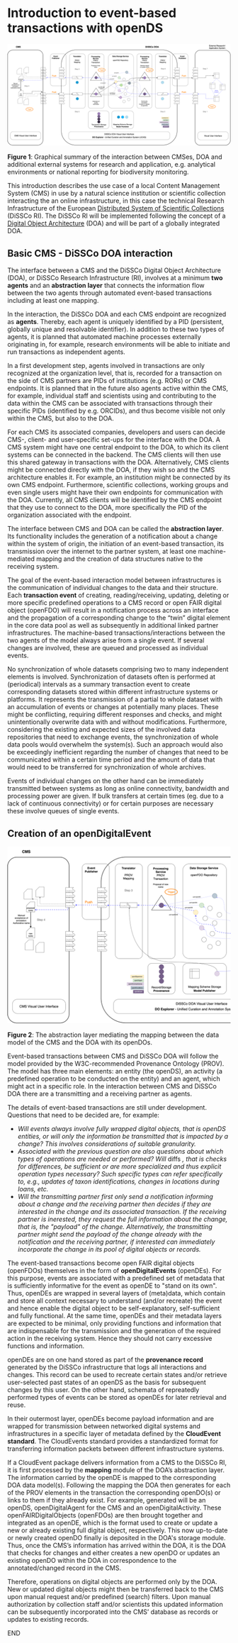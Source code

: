 # Introduction to event-based transactions with openDS


![Interaction paths between DiSSCo technical infrastructure, CMSes and additional research or application systems](https://github.com/DiSSCo/openDS/blob/jbstatgen_events/events/FullPath_Detail_20221102b.drawio.png "FullPath_Detail_png")

**Figure 1**: Graphical summary of the interaction between CMSes, DOA and additional external systems for research and application, e.g. analytical environments or national reporting for biodiversity monitoring.

This introduction describes the use case of a local Content Management System (CMS) in use by a natural science institution or scientific collection interacting the an online infrastructure, in this case the technical Research Infrastructure of the European [Distributed System of Scientific Collections](https://www.dissco.eu/) (DiSSCo RI). The DiSSCo RI will be implemented following the concept of a [Digital Object Architecture](https://www.dona.net/digitalobjectarchitecture) (DOA) and will be part of a globally integrated DOA.

## Basic CMS - DiSSCo DOA interaction

The interface between a CMS and the DiSSCo Digital Object Architecture (DOA), or DiSSCo Research Infrastructure (RI), involves at a minimum **two agents** and an **abstraction layer** that connects the information flow between the two agents through automated event-based transactions including at least one mapping.

In the interaction, the DiSSCo DOA and each CMS endpoint are recognized as **agents**. Thereby, each agent is uniquely identified by a PID (persistent, globally unique and resolvable identifier). In addition to these two types of agents, it is planned that automated machine processes externally originating in, for example, research environments will be able to initiate and run transactions as independent agents. 

In a first development step, agents involved in transactions are only recognized at the organization level, that is, recorded for a transaction on the side of CMS partners are PIDs of institutions (e.g. RORs) or CMS endpoints. It is planned that in the future also agents active within the CMS, for example, individual staff and scientists using and contributing to the data within the CMS can be associated with transactions through their specific PIDs (identified by e.g. ORCIDs), and thus become visible not only within the CMS, but also to the DOA. 

For each CMS its associated companies, developers and users can decide CMS-, client- and user-specific set-ups for the interface with the DOA. A CMS system might have one central endpoint to the DOA, to which its client systems can be connected in the backend. The CMS clients will then use this shared gateway in transactions with the DOA. Alternatively, CMS clients might be connected directly with the DOA, if they wish so and the CMS architecture enables it. For example, an institution might be connected by its own CMS endpoint. Furthermore, scientific collections, working groups and even single users might have their own endpoints for communication with the DOA. Currently, all CMS clients will be identified by the CMS endpoint that they use to connect to the DOA, more specifically the PID of the organization associated with the endpoint.

The interface between CMS and DOA can be called the **abstraction layer**. Its functionality includes the generation of a notification about a change within the system of origin, the initiation of an event-based transaction, its transmission over the internet to the partner system, at least one machine-mediated mapping and the creation of data structures native to the receiving system.

The goal of the event-based interaction model between infrastructures is the communication of individual changes to the data and their structure. Each **transaction event** of creating, reading/receiving, updating, deleting or more specific predefined operations to a CMS record or open FAIR digital object (openFDO) will result in a notification process across an interface and the propagation of a corresponding change to the “twin” digital element in the core data pool as well as subsequently in additional linked partner infrastructures. The machine-based transactions/interactions between the two agents of the model always arise from a single event. If several changes are involved, these are queued and processed as individual events.

No synchronization of whole datasets comprising two to many independent elements is involved. Synchronization of datasets often is performed at (periodical) intervals as a summary transaction event to create corresponding datasets stored within different infrastructure systems or platforms. It represents the transmission of a partial to whole dataset with an accumulation of events or changes at potentially many places. These might be conflicting, requiring different responses and checks, and might unintentionally overwrite data with and without modifications. Furthermore, considering the existing and expected sizes of the involved data repositories that need to exchange events, the synchronization of whole data pools would overwhelm the system(s). Such an approach would also be exceedingly inefficient regarding the number of changes that need to be communicated within a certain time period and the amount of data that would need to be transferred for synchronization of whole archives.

Events of individual changes on the other hand can be immediately transmitted between systems as long as online connectivity, bandwidth and processing power are given. If bulk transfers at certain times (eg. due to a lack of continuous connectivity) or for certain purposes are necessary these involve queues of single events.


## Creation of an openDigitalEvent
![Interaction paths between DiSSCo technical infrastructure, CMSes and additional research or application systems](https://github.com/DiSSCo/openDS/blob/jbstatgen_events/events/FullPath_Step3_4_20221006_half.drawio.png "AbstractionLayer_png")

**Figure 2**: The abstraction layer mediating the mapping between the data model of the CMS and the DOA with its openDOs.

Event-based transactions between CMS and DiSSCo DOA will follow the model provided by the W3C-recommended Provenance Ontology (PROV). The model has three main elements: an entity (the openDS), an activity (a predefined operation to be conducted on the entity) and an agent, which might act in a specific role. In the interaction between CMS and DiSSCo DOA there are a transmitting and a receiving partner as agents.

The details of event-based transactions are still under development. Questions that need to be decided are, for example:

* *Will events always involve fully wrapped digital objects, that is openDS entities, or will only the information be transmitted that is impacted by a change? This involves considerations of suitable granularity.*
* *Associated with the previous question are also questions about which types of operations are needed or performed? Will* diffs *, that is checks for differences, be sufficient or are more specialized and thus explicit operation types necessary? Such specific types can refer specifically to, e.g., updates of taxon identifications, changes in locations during loans, etc.*
* *Will the transmitting partner first only send a notification informing about a change and the receiving partner then decides if they are interested in the change and its associated transaction. If the receiving partner is inerested, they request the full information about the change, that is, the "payload" of the change. Alternatively, the transmitting partner might send the payload of the change already with the notification and the receiving partner, if interested can immediately incorporate the change in its pool of digital objects or records.*

The event-based transactions become open FAIR digital objects (openFDOs) themselves in the form of **openDigitalEvents** (openDEs). For this purpose, events are associated with a predefined set of metadata that is sufficiently informative for the event as openDE to "stand on its own". Thus, openDEs are wrapped in several layers of (meta)data, which contain and store all context necessary to understand (and/or recreate) the event and hence enable the digital object to be self-explanatory, self-sufficient and fully functional. At the same time, openDEs and their metadata layers are expected to be minimal, only providing functions and information that are indispensable for the transmission and the generation of the required action in the receiving system. Hence they should not carry excessive functions and information.

openDEs are on one hand stored as part of the **provenance record** generated by the DiSSCo infrastructure that logs all interactions and changes. This record can be used to recreate certain states and/or retrieve user-selected past states of an openDS as the basis for subsequent changes by this user. On the other hand, schemata of repreatedly performed types of events can be stored as openDEs for later retrieval and reuse.

In their outermost layer, openDEs become payload information and are wrapped for transmission between networked digital systems and infrastructures in a specific layer of metadata defined by the **CloudEvent standard**. The CloudEvents standard provides a standardized format for transferring information packets between different infrastructure systems. 

If a CloudEvent package delivers information from a CMS to the DiSSCo RI, it is first processed by the **mapping** module of the DOA’s abstraction layer. The information carried by the openDE is mapped to the corresponding DOA data model(s). Following the mapping the DOA then generates for each of the PROV elements in the transaction the corresponding openDO(s) or links to them if they already exist. For example, generated will be an openDS, openDigitalAgent for the CMS and an openDigitalActivity. These openFAIRDigitalObjects (openFDOs) are then brought together and integrated as an openDE, which is the format used to create or update a new or already existing full digital object, respectively. This now up-to-date or newly created openDO finally is deposited in the DOA's storage module. Thus, once the CMS’s information has arrived within the DOA, it is the DOA that checks for changes and either creates a new openDO or updates an existing openDO within the DOA in correspondence to the annotated/changed record in the CMS. 

Therefore, operations on digital objects are performed only by the DOA. New or updated digital objects might then be transferred back to the CMS upon manual request and/or predefined (search) filters. Upon manual authorization by collection staff and/or scientists this updated information can be subsequently incorporated into the CMS’ database as records or updates to existing records.


END
